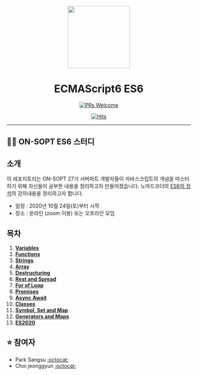 <div align="center">

  <img height="170" width="170" src="https://img.icons8.com/color/344/javascript.png">

  # ECMAScript6 ES6

</div>

<div align=center>

[![PRs Welcome](https://img.shields.io/badge/PRs-welcome-brightgreen.svg?style=flat-square)](http://makeapullrequest.com)

[![Hits](https://hits.seeyoufarm.com/api/count/incr/badge.svg?url=https%3A%2F%2Fgithub.com%2FSOPT-Learning-JS%2FES6&count_bg=%2379C83D&title_bg=%23555555&icon=&icon_color=%23E7E7E7&title=hits&edge_flat=false)](https://hits.seeyoufarm.com)
  

</div>


---

## 👨‍💻 ON-SOPT ES6 스터디

   
## 소개

이 레포지토리는 ON-SOPT 27기 서버파트 개발자들이 자바스크립트의 개념을 마스터하기 위해 자신들이 공부한 내용을 정리하고자 만들어졌습니다. 노마드코더의 [ES6의 정석](https://nomadcoders.co/es6-once-and-for-all)의 강의내용을 정리하고자 합니다.

-   일정 : 2020년 10월 24일(토)부터 시작
-   장소 : 온라인 (zoom 이용) 또는 오프라인 모임

## 목차

1. **[Variables](https://github.com/SOPT-Learning-JS/ES6/tree/main/1.%20Variables)**
2. **[Functions](https://github.com/SOPT-Learning-JS/ES6/tree/main/2.%20Functions)**
3. **[Strings](https://github.com/SOPT-Learning-JS/ES6/tree/main/3.%20Strings)** 
4. **[Array](https://github.com/SOPT-Learning-JS/ES6/tree/main/4.%20Array)**   
5. **[Destructuring](https://github.com/SOPT-Learning-JS/ES6/tree/main/5.%20Destructuring)**   
6. **[Rest and Spread](https://github.com/SOPT-Learning-JS/ES6/tree/main/6.%20Rest%20and%20Spread)**
7. **[For of Loop](https://github.com/SOPT-Learning-JS/ES6/tree/main/7.%20For%20of%20Loop)** 
8. **[Promises](https://github.com/SOPT-Learning-JS/ES6/tree/main/8.%20Promises)**
9. **[Async Await](https://github.com/SOPT-Learning-JS/ES6/tree/main/9.%20Async%20Await)**   
10. **[Classes](https://github.com/SOPT-Learning-JS/ES6/tree/main/10.%20Classes)**
11. **[Symbol, Set and Map](https://github.com/SOPT-Learning-JS/ES6/tree/main/11.%20Symbol%2C%20Set%20and%20Map)**
12. **[Generators and Maps](https://github.com/SOPT-Learning-JS/ES6/tree/main/12.%20Generators%20and%20Maps)**
13. **[ES2020](https://github.com/SOPT-Learning-JS/ES6/tree/main/13.%20ES2020)** 


## ⭐️ 참여자

-   Park Sangsu [:octocat:](https://github.com/epitoneproject)
-   Choi jeonggyun [:octocat:](https://github.com/wjdrbs96)
